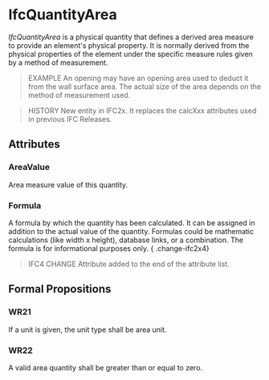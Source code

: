 # IfcQuantityArea

_IfcQuantityArea_ is a physical quantity that defines a derived area measure to provide an element's physical property. It is normally derived from the physical properties of the element under the specific measure rules given by a method of measurement.
<!-- end of short definition -->

> EXAMPLE An opening may have an opening area used to deduct it from the wall surface area. The actual size of the area depends on the method of measurement used.

> HISTORY New entity in IFC2x. It replaces the calcXxx attributes used in previous IFC Releases.

## Attributes

### AreaValue
Area measure value of this quantity.

### Formula
A formula by which the quantity has been calculated. It can be assigned in addition to the actual value of the quantity. Formulas could be mathematic calculations (like width x height), database links, or a combination. The formula is for informational purposes only.
{ .change-ifc2x4}
> IFC4 CHANGE Attribute added to the end of the attribute list.

## Formal Propositions

### WR21
If a unit is given, the unit type shall be area unit.

### WR22
A valid area quantity shall be greater than or equal to zero.
